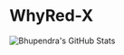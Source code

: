 # WhyRed-X


![Bhupendra's GitHub Stats](https://github-readme-stats.vercel.app/api?username=whyredx&show_icons=true&theme=tokyonight)
